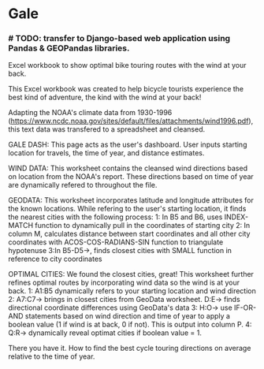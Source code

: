 # Gale
### \# TODO: transfer to Django-based web application using Pandas & GEOPandas libraries.
Excel workbook to show optimal bike touring routes with the wind at your back.

This Excel workbook was created to help bicycle tourists experience the best kind of adventure, the kind with the wind at your back!

Adapting the NOAA's climate data from 1930-1996 (https://www.ncdc.noaa.gov/sites/default/files/attachments/wind1996.pdf), this text data was transfered to a spreadsheet and cleansed.

GALE DASH:
This page acts as the user's dashboard. User inputs starting location for travels, the time of year, and distance estimates.

WIND DATA: 
This worksheet contains the cleansed wind directions based on location from the NOAA's report. These directions based on time of year are dynamically refered to throughout the file.

GEODATA:
This worksheet incorporates latitude and longitude attributes for the known locations. While refering to the user's starting location, it finds the nearest cities with the following process:
  1: In B5 and B6, uses INDEX-MATCH function to dynamically pull in the coordinates of starting city
  2: In column M, calculates distance between start coordinates and all other city coordinates with ACOS-COS-RADIANS-SIN function to            triangulate hypotenuse
  3:In B5-D5->, finds closest cities with SMALL function in reference to city coordinates

OPTIMAL CITIES:
We found the closest cities, great! This worksheet further refines optimal routes by incorporating wind data so the wind is at your back. 
  1: A1:B5 dynamically refers to your starting location and wind direction
  2: A7:C7-> brings in closest cities from GeoData worksheet. D:E-> finds directional coordinate differences using GeoData's data
  3: H:O-> use IF-OR-AND statements based on wind direction and time of year to apply a boolean value (1 if wind is at back, 0 if not).        This is output into column P.
  4: Q:R-> dynamically reveal optimat cities if boolean value = 1.
  
There you have it. How to find the best cycle touring directions on average relative to the time of year.
